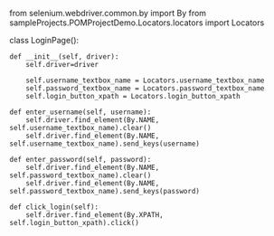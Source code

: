 from selenium.webdriver.common.by import By
from sampleProjects.POMProjectDemo.Locators.locators import Locators

class LoginPage():


    def __init__(self, driver):
        self.driver=driver

        self.username_textbox_name = Locators.username_textbox_name
        self.password_textbox_name = Locators.password_textbox_name
        self.login_button_xpath = Locators.login_button_xpath

    def enter_username(self, username):
        self.driver.find_element(By.NAME, self.username_textbox_name).clear()
        self.driver.find_element(By.NAME, self.username_textbox_name).send_keys(username)

    def enter_password(self, password):
        self.driver.find_element(By.NAME, self.password_textbox_name).clear()
        self.driver.find_element(By.NAME, self.password_textbox_name).send_keys(password)

    def click_login(self):
        self.driver.find_element(By.XPATH, self.login_button_xpath).click()
